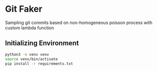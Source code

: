 # Git Faker

Sampling git commits based on non-homogeneous poisson process with custom lambda function

## Initializing Environment

```sh
python3 -m venv venv
source venv/bin/activate
pip install -r requirements.txt
```
